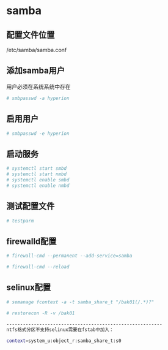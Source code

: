 # samba

## 配置文件位置

/etc/samba/samba.conf


## 添加samba用户

用户必须在系统系统中存在

```bash
# smbpasswd -a hyperion
```

## 启用用户

```bash
# smbpasswd -e hyperion
```

## 启动服务

```bash
# systemctl start smbd
# systemctl start nmbd
# systemctl enable smbd
# systemctl enable nmbd
```

## 测试配置文件

```bash
# testparm
```

## firewalld配置

```bash
# firewall-cmd --permanent --add-service=samba

# firewall-cmd --reload
```

## selinux配置

```bash
# semanage fcontext -a -t samba_share_t "/bak01(/.*)?"

# restorecon -R -v /bak01

---------------------------------------------------------
ntfs格式分区不支持selinux需要在fstab中加入：

context=system_u:object_r:samba_share_t:s0
```

